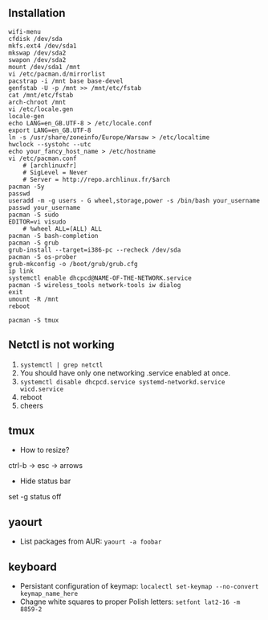 Installation
------------

```
wifi-menu
cfdisk /dev/sda
mkfs.ext4 /dev/sda1
mkswap /dev/sda2
swapon /dev/sda2
mount /dev/sda1 /mnt
vi /etc/pacman.d/mirrorlist
pacstrap -i /mnt base base-devel
genfstab -U -p /mnt >> /mnt/etc/fstab
cat /mnt/etc/fstab
arch-chroot /mnt
vi /etc/locale.gen
locale-gen
echo LANG=en_GB.UTF-8 > /etc/locale.conf
export LANG=en_GB.UTF-8
ln -s /usr/share/zoneinfo/Europe/Warsaw > /etc/localtime
hwclock --systohc --utc
echo your_fancy_host_name > /etc/hostname
vi /etc/pacman.conf
    # [archlinuxfr]
    # SigLevel = Never
    # Server = http://repo.archlinux.fr/$arch
pacman -Sy
passwd
useradd -m -g users - G wheel,storage,power -s /bin/bash your_username
passwd your_username
pacman -S sudo
EDITOR=vi visudo
    # %wheel ALL=(ALL) ALL
pacman -S bash-completion
pacman -S grub
grub-install --target=i386-pc --recheck /dev/sda
pacman -S os-prober
grub-mkconfig -o /boot/grub/grub.cfg
ip link
systemctl enable dhcpcd@NAME-OF-THE-NETWORK.service
pacman -S wireless_tools network-tools iw dialog
exit
umount -R /mnt
reboot
```

```
pacman -S tmux
```


Netctl is not working
---------------------

1. `systemctl | grep netctl`
2. You should have only one networking .service enabled at once.
3. `systemctl disable dhcpcd.service systemd-networkd.service wicd.service`
4. reboot
5. cheers


tmux
----

- How to resize?

ctrl-b -> esc -> arrows

- Hide status bar

set -g status off


yaourt
------

- List packages from AUR: `yaourt -a foobar`


keyboard
--------

- Persistant configuration of keymap: `localectl set-keymap --no-convert keymap_name_here`
- Chagne white squares to proper Polish letters: `setfont lat2-16 -m 8859-2`

